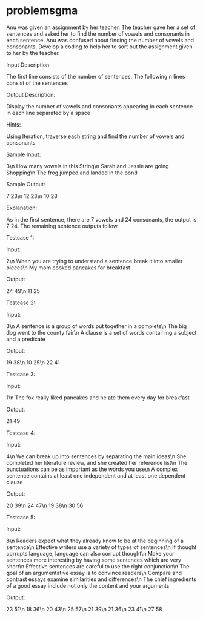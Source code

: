 # problemsgma
Anu was given an assignment by her teacher. The teacher gave her a set of sentences and asked her to find the number of vowels and consonants in each sentence. Anu was confused about finding the number of vowels and consonants. Develop a coding to help her to sort out the assignment given to her by the teacher.

Input Description:

The first line consists of the number of sentences. The following n lines consist of the sentences

Output Description: 

Display the number of vowels and consonants appearing in each sentence in each line separated by a space

Hints:

Using Iteration, traverse each string and find the number of vowels and consonants

Sample Input:

3\n
How many vowels in this String\n
Sarah and Jessie are going Shopping\n
The frog jumped and landed in the pond

Sample Output:

7 23\n
12 23\n
10 28

Explanation:

As in the first sentence, there are 7 vowels and 24 consonants, the output is 7 24. The remaining sentence outputs follow.

Testcase 1:

Input:

2\n
When you are trying to understand a sentence break it into smaller pieces\n
My mom cooked pancakes for breakfast

Output:

24 49\n
11 25


Testcase 2:

Input:

3\n
A sentence is a group of words put together in a complete\n
The big dog went to the county fair\n
A clause is a set of words containing a subject and a predicate

Output:

19 38\n
10 25\n
22 41

Testcase 3:

Input:

1\n
The fox really liked pancakes and he ate them every day for breakfast 

Output:

21 49

Testcase 4:

Input:

4\n
We can break up into sentences by separating the main ideas\n
She completed her literature review, and she created her reference list\n
The punctuations can be as important as the words you use\n
A complex sentence contains at least one independent and at least one dependent clause


Output:

20 39\n
24 47\n
19 38\n
30 56

Testcase 5:

Input:

8\n
Readers expect what they already know to be at the beginning of a sentence\n
Effective writers use a variety of types of sentences\n
If thought corrupts language, language can also corrupt thought\n
Make your sentences more interesting by having some sentences which are very short\n
Effective sentences are careful to use the right conjunction\n
The goal of an argumentative essay is to convince readers\n
Compare and contrast essays examine similarities and differences\n
The chief ingredients of a good essay include not only the content and your arguments

Output:

23 51\n
18 36\n
20 43\n
25 57\n
21 39\n
21 36\n
23 41\n
27 58
